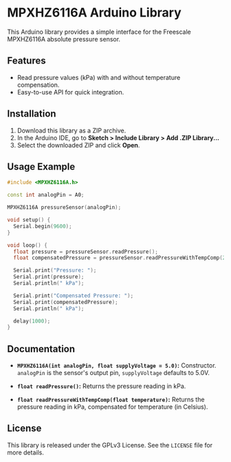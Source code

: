 # MPXHZ6116A Arduino Library

This Arduino library provides a simple interface for the Freescale MPXHZ6116A absolute pressure sensor.

## Features

- Read pressure values (kPa) with and without temperature compensation.
- Easy-to-use API for quick integration.

## Installation

1. Download this library as a ZIP archive.
2. In the Arduino IDE, go to **Sketch > Include Library > Add .ZIP Library...**
3. Select the downloaded ZIP and click **Open**.

## Usage Example

```cpp
#include <MPXHZ6116A.h>

const int analogPin = A0; 

MPXHZ6116A pressureSensor(analogPin); 

void setup() {
  Serial.begin(9600);
}

void loop() {
  float pressure = pressureSensor.readPressure();
  float compensatedPressure = pressureSensor.readPressureWithTempComp(25.0); 

  Serial.print("Pressure: ");
  Serial.print(pressure);
  Serial.println(" kPa");

  Serial.print("Compensated Pressure: ");
  Serial.print(compensatedPressure);
  Serial.println(" kPa");

  delay(1000);
}
```

## Documentation

- **`MPXHZ6116A(int analogPin, float supplyVoltage = 5.0)`:** Constructor. `analogPin` is the sensor's output pin, `supplyVoltage` defaults to 5.0V.

- **`float readPressure()`:** Returns the pressure reading in kPa.

- **`float readPressureWithTempComp(float temperature)`:** Returns the pressure reading in kPa, compensated for temperature (in Celsius).

## License

This library is released under the GPLv3 License. See the `LICENSE` file for more details.
